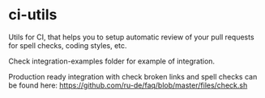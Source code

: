# ci-utils
Utils for CI, that helps you to setup automatic review of your pull requests for spell checks, coding styles, etc. 

Check integration-examples folder for example of integration.

Production ready integration with check broken links and spell checks can be found here: https://github.com/ru-de/faq/blob/master/files/check.sh